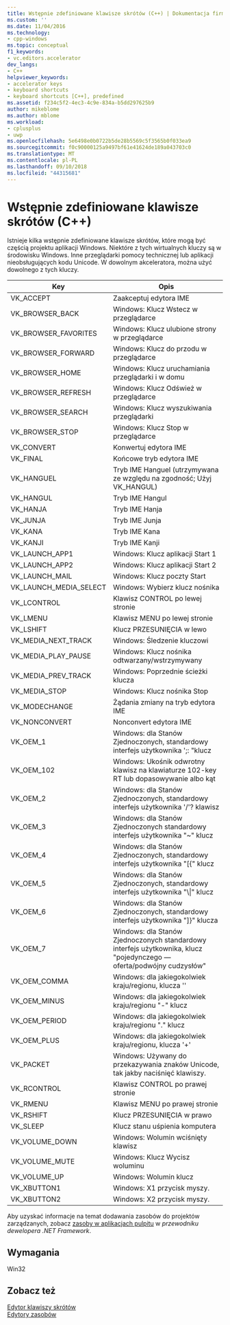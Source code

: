 ```yaml
---
title: Wstępnie zdefiniowane klawisze skrótów (C++) | Dokumentacja firmy Microsoft
ms.custom: ''
ms.date: 11/04/2016
ms.technology:
- cpp-windows
ms.topic: conceptual
f1_keywords:
- vc.editors.accelerator
dev_langs:
- C++
helpviewer_keywords:
- accelerator keys
- keyboard shortcuts
- keyboard shortcuts [C++], predefined
ms.assetid: f234c5f2-4ec3-4c9e-834a-b5dd297625b9
author: mikeblome
ms.author: mblome
ms.workload:
- cplusplus
- uwp
ms.openlocfilehash: 5e6498e0b0722b5de28b5569c5f3565b0f033ea9
ms.sourcegitcommit: f0c90000125a9497bf61e41624de189a043703c0
ms.translationtype: MT
ms.contentlocale: pl-PL
ms.lasthandoff: 09/10/2018
ms.locfileid: "44315681"
---
```

# <a name="predefined-accelerator-keys-c"></a>Wstępnie zdefiniowane klawisze skrótów (C++)

Istnieje kilka wstępnie zdefiniowane klawisze skrótów, które mogą być częścią projektu aplikacji Windows. Niektóre z tych wirtualnych kluczy są w środowisku Windows. Inne przeglądarki pomocy technicznej lub aplikacji nieobsługujących kodu Unicode. W dowolnym akceleratora, można użyć dowolnego z tych kluczy.

|Key|Opis|
|---------|-----------------|
|VK_ACCEPT|Zaakceptuj edytora IME|
|VK_BROWSER_BACK|Windows: Klucz Wstecz w przeglądarce|
|VK_BROWSER_FAVORITES|Windows: Klucz ulubione strony w przeglądarce|
|VK_BROWSER_FORWARD|Windows: Klucz do przodu w przeglądarce|
|VK_BROWSER_HOME|Windows: Klucz uruchamiania przeglądarki i w domu|
|VK_BROWSER_REFRESH|Windows: Klucz Odśwież w przeglądarce|
|VK_BROWSER_SEARCH|Windows: Klucz wyszukiwania przeglądarki|
|VK_BROWSER_STOP|Windows: Klucz Stop w przeglądarce|
|VK_CONVERT|Konwertuj edytora IME|
|VK_FINAL|Końcowe tryb edytora IME|
|VK_HANGUEL|Tryb IME Hanguel (utrzymywana ze względu na zgodność; Użyj VK_HANGUL)|
|VK_HANGUL|Tryb IME Hangul|
|VK_HANJA|Tryb IME Hanja|
|VK_JUNJA|Tryb IME Junja|
|VK_KANA|Tryb IME Kana|
|VK_KANJI|Tryb IME Kanji|
|VK_LAUNCH_APP1|Windows: Klucz aplikacji Start 1|
|VK_LAUNCH_APP2|Windows: Klucz aplikacji Start 2|
|VK_LAUNCH_MAIL|Windows: Klucz poczty Start|
|VK_LAUNCH_MEDIA_SELECT|Windows: Wybierz klucz nośnika|
|VK_LCONTROL|Klawisz CONTROL po lewej stronie|
|VK_LMENU|Klawisz MENU po lewej stronie|
|VK_LSHIFT|Klucz PRZESUNIĘCIA w lewo|
|VK_MEDIA_NEXT_TRACK|Windows: Śledzenie kluczowi|
|VK_MEDIA_PLAY_PAUSE|Windows: Klucz nośnika odtwarzany/wstrzymywany|
|VK_MEDIA_PREV_TRACK|Windows: Poprzednie ścieżki klucza|
|VK_MEDIA_STOP|Windows: Klucz nośnika Stop|
|VK_MODECHANGE|Żądania zmiany na tryb edytora IME|
|VK_NONCONVERT|Nonconvert edytora IME|
|VK_OEM_1|Windows: dla Stanów Zjednoczonych, standardowy interfejs użytkownika ';: "klucz|
|VK_OEM_102|Windows: Ukośnik odwrotny klawisz na klawiaturze 102-key RT lub dopasowywanie albo kąt|
|VK_OEM_2|Windows: dla Stanów Zjednoczonych, standardowy interfejs użytkownika '/'? klawisz|
|VK_OEM_3|Windows: dla Stanów Zjednoczonych standardowy interfejs użytkownika "~" klucz|
|VK_OEM_4|Windows: dla Stanów Zjednoczonych, standardowy interfejs użytkownika "[{" klucz|
|VK_OEM_5|Windows: dla Stanów Zjednoczonych, standardowy interfejs użytkownika "\\&#124;" klucz|
|VK_OEM_6|Windows: dla Stanów Zjednoczonych, standardowy interfejs użytkownika "]}" klucza|
|VK_OEM_7|Windows: dla Stanów Zjednoczonych standardowy interfejs użytkownika, klucz "pojedynczego — oferta/podwójny cudzysłów"|
|VK_OEM_COMMA|Windows: dla jakiegokolwiek kraju/regionu, klucza ''|
|VK_OEM_MINUS|Windows: dla jakiegokolwiek kraju/regionu "-" klucz|
|VK_OEM_PERIOD|Windows: dla jakiegokolwiek kraju/regionu "." klucz|
|VK_OEM_PLUS|Windows: dla jakiegokolwiek kraju/regionu, klucza '+'|
|VK_PACKET|Windows: Używany do przekazywania znaków Unicode, tak jakby naciśnięć klawiszy.|
|VK_RCONTROL|Klawisz CONTROL po prawej stronie|
|VK_RMENU|Klawisz MENU po prawej stronie|
|VK_RSHIFT|Klucz PRZESUNIĘCIA w prawo|
|VK_SLEEP|Klucz stanu uśpienia komputera|
|VK_VOLUME_DOWN|Windows: Wolumin wciśnięty klawisz|
|VK_VOLUME_MUTE|Windows: Klucz Wycisz woluminu|
|VK_VOLUME_UP|Windows: Wolumin klucz|
|VK_XBUTTON1|Windows: X1 przycisk myszy.|
|VK_XBUTTON2|Windows: X2 przycisk myszy.|

Aby uzyskać informacje na temat dodawania zasobów do projektów zarządzanych, zobacz [zasoby w aplikacjach pulpitu](/dotnet/framework/resources/index) w *przewodniku dewelopera .NET Framework*.

## <a name="requirements"></a>Wymagania

Win32

## <a name="see-also"></a>Zobacz też

[Edytor klawiszy skrótów](../windows/accelerator-editor.md)  
[Edytory zasobów](../windows/resource-editors.md)